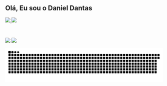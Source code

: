 ## Olá, Eu sou o Daniel Dantas 
 <div>
  <a href="https://github.com/DanieldDantas">
  <img height="180em" src="https://github-readme-stats.vercel.app/api?username=DanieldDantas&show_icons=true&theme=dark&include_all_commits=true&count_private=true"/>
  <img height="180em" src="https://github-readme-stats.vercel.app/api/top-langs/?username=DanieldDantas&layout=compact&langs_count=7&theme=dark"/>
</div>
<div style="display: inline_block"><br>
  <img align="right" alt="" src="https://cdn.discordapp.com/attachments/850369514738155524/871580873160552509/e1d0d5710beb508585e4606d828dde7f0081a5aa_00.gif">
</div>
  
  ##
 
<div> 
  <a href="https://instagram.com/daniel_ddantass" target="_blank"><img src="https://img.shields.io/badge/-Instagram-%23E4405F?style=for-the-badge&logo=instagram&logoColor=white" target="_blank"></a>
 <a href="https://discord.gg/G9GPg5SA75" target="_blank"><img src="https://img.shields.io/badge/Discord-7289DA?style=for-the-badge&logo=discord&logoColor=white" target="_blank"></a>  
 
  ![Snake animation](https://github.com/DanieldDantas/DanieldDantas/blob/output/github-contribution-grid-snake.svg)
 
</div>
